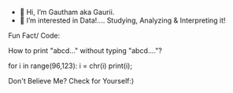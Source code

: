 - 👋 Hi, I’m Gautham aka Gaurii.
- 👀 I’m interested in Data!.... Studying, Analyzing & Interpreting it!






Fun Fact/ Code:

How to print "abcd..." without typing "abcd...."?

for i in range(96,123):
       i = chr(i)
       print(i);

Don't Believe Me?   Check for Yourself:)

<!---
Gautham-Py/Gautham-Py is a ✨ special ✨ repository because its `README.md` (this file) appears on your GitHub profile.
You can click the Preview link to take a look at your changes.
--->
